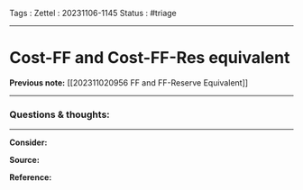 Tags :
Zettel :  20231106-1145
Status : #triage 

-----

# Cost-FF and Cost-FF-Res equivalent

**Previous note:** [[202311020956 FF and FF-Reserve Equivalent]]

-----

### Questions & thoughts:




-----
 
**Consider:**


**Source:** 


**Reference:** 
